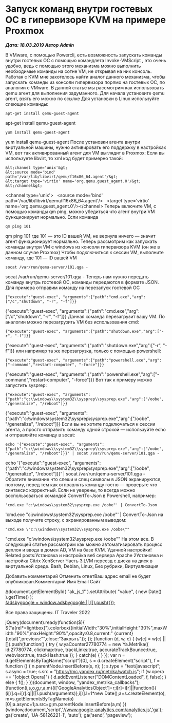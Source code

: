 # Запуск команд внутри гостевых ОС в гипервизоре KVM на примере Proxmox                	  
***Дата: 18.03.2019 Автор Admin***

В VMware, с помощью Powercli, есть возможность запускать команды внутри гостевых ОС с помощью командлета Invoke-VMScript , это очень удобно, ведь с помощью этого механизма можно выполнить необходимые команды на сотне VM, не открывая на них консоль.
Работая с KVM мне захотелось найти аналог данного механизма, чтобы запускать команды из консоли гипервизора порямо на гостевых ОС, по аналогии с VMware.
В данной статье мы рассмотрим как использовать qemu агент для выполнения задуманного.
Для начала установите qemu агент, взять его можно по ссылке
Для установки в Linux используйте слеющие команды:
```
apt-get install qemu-guest-agent
```
apt-get install qemu-guest-agent
```
yum install qemu-guest-agent
```
yum install qemu-guest-agent
После установки агента внутри виртуальной машины, нужно активировать его поддержку в настройках VM, вот так активированный агент для VM выглядит в Proxmox:
Если вы используете libvirt, то xml код будет примерно такой:
```
&lt;channel type='unix'&gt;
&lt;source mode='bind' path='/var/lib/libvirt/qemu/f16x86_64.agent'/&gt;
&lt;target type='virtio' name='org.qemu.guest_agent.0'/&gt;
&lt;/channel&gt;
```
&lt;channel type='unix'&gt;&nbsp;&nbsp; &lt;source mode='bind' path='/var/lib/libvirt/qemu/f16x86_64.agent'/&gt;&nbsp;&nbsp; &lt;target type='virtio' name='org.qemu.guest_agent.0'/&gt;&lt;/channel&gt;
Теперь включите VM, с помощью команды qm ping, можно убедиться что агент внутри VM функционирует нормально.
Если команда
```
qm ping 101
```
qm ping 101
где 101 &#8212; это ID вашей VM, не вернула ничего &#8212; значит агент функционирует нормально.
Теперь рассмотрим как запускать команды внутри VM с windows из консоли гипервизора KVM (он же в данном случае Proxmox)
Чтобы подключиться к сессии VM, выполните команду, где 101 &#8212; ID вашей VM
```
socat /var/run/qemu-server/101.qga -
```
socat /var/run/qemu-server/101.qga -
Теперь нам нужно передать команду внутрь гостевой ОС, команды передаются в формате JSON.
Для примера отправим команду на перезапуск гостевой ОС
```
{"execute":"guest-exec", "arguments":{"path":"cmd.exe","arg":["/c","shutdown", "-r", "-f"]}}
```
{"execute":"guest-exec", "arguments":{"path":"cmd.exe","arg":["/c","shutdown", "-r", "-f"]}}
Данная команда перезагрузит вашу VM.
По аналогии можно перезагрузить VM без использования cmd:
```
{"execute":"guest-exec", "arguments":{"path":"shutdown.exe","arg":["-r", "-f"]}}
```
{"execute":"guest-exec", "arguments":{"path":"shutdown.exe","arg":["-r", "-f"]}}
или например та же перезагрузка, только с помощью powershell:
```
{"execute":"guest-exec", "arguments":{"path":"powershell.exe","arg":["-command","restart-computer", "-force"]}}
```
{"execute":"guest-exec", "arguments":{"path":"powershell.exe","arg":["-command","restart-computer", "-force"]}}
Вот так к примеру можно запустить sysprep:
```
{"execute":"guest-exec", "arguments":{"path":"c:\\windows\\system32\\sysprep\\sysprep.exe","arg":["/oobe", "/generalize", "/reboot"]}}
```
{"execute":"guest-exec", "arguments":{"path":"c:\\windows\\system32\\sysprep\\sysprep.exe","arg":["/oobe", "/generalize", "/reboot"]}}
Если вы не хотите подключаться к сессии агента, а просто отправить команду одной строкой &#8212; используйте echo и отправляйте команду в socat:
```
echo '{"execute":"guest-exec", "arguments":{"path":"c:\\windows\\system32\\sysprep\\sysprep.exe","arg":["/oobe", "/generalize", "/reboot"]}}' | socat /var/run/qemu-server/101.qga -
```
echo '{"execute":"guest-exec", "arguments":{"path":"c:\\windows\\system32\\sysprep\\sysprep.exe","arg":["/oobe", "/generalize", "/reboot"]}}' | socat /var/run/qemu-server/101.qga -
Обратите внимание что слеши и спец символы в JSON экранируются, поэтому, перед тем как отправлять команду гостю &#8212; проверьте что синтаксис корректный.
Если не уверены, то всегда можно воспользоваться командой ConvertTo-Json в Powershell, например:
```
'cmd.exe "с:\windows\system32\sysprep.exe /oobe"' | ConvertTo-Json
```
'cmd.exe "с:\windows\system32\sysprep.exe /oobe"' | ConvertTo-Json
на выходе получите строку, с экранированным выводом:
```
"cmd.exe \"с:\\windows\\system32\\sysprep.exe /oobe\""
```
"cmd.exe \"с:\\windows\\system32\\sysprep.exe /oobe\""
На этом все.
В следующей статье рассмотрим как можно автоматизировать процесс деплоя и ввода в домен AD, VM на базе KVM.
Удачной настройки!
&nbsp;
&nbsp;
&nbsp;
&nbsp;
Related posts:Установка и настройка веб сервера Apache 2Установка и настройка Citrix XenServer Часть 3.LVM переезд с диска на диск в виртуальной среде.
 Bash, Debian, Linux, Без рубрики, Виртуализация 
   
                        
Добавить комментарий Отменить ответВаш адрес email не будет опубликован.Комментарий Имя 
Email 
Сайт 
 
&#916;document.getElementById( "ak_js_1" ).setAttribute( "value", ( new Date() ).getTime() );	
<ins class="adsbygoogle"
style="display:block"
data-ad-client="ca-pub-1890562251101921"
data-ad-slot="9117958896"
data-ad-format="auto">
(adsbygoogle = window.adsbygoogle || []).push({});
  
Все права защищены. IT Traveler 2022 
                            
jQuery(document).ready(function($){
$("a[rel*=lightbox]").colorbox({initialWidth:"30%",initialHeight:"30%",maxWidth:"90%",maxHeight:"90%",opacity:0.8,current:" {current}  {total}",previous:"",close:"Закрыть"});
});
(function (d, w, c) {
(w[c] = w[c] || []).push(function() {
try {
w.yaCounter27780774 = new Ya.Metrika({
id:27780774,
clickmap:true,
trackLinks:true,
accurateTrackBounce:true,
webvisor:true,
trackHash:true
});
} catch(e) { }
});
var n = d.getElementsByTagName("script")[0],
s = d.createElement("script"),
f = function () { n.parentNode.insertBefore(s, n); };
s.type = "text/javascript";
s.async = true;
s.src = "https://mc.yandex.ru/metrika/watch.js";
if (w.opera == "[object Opera]") {
d.addEventListener("DOMContentLoaded", f, false);
} else { f(); }
})(document, window, "yandex_metrika_callbacks");
(function(i,s,o,g,r,a,m){i['GoogleAnalyticsObject']=r;i[r]=i[r]||function(){
(i[r].q=i[r].q||[]).push(arguments)},i[r].l=1*new Date();a=s.createElement(o),
m=s.getElementsByTagName(o)[0];a.async=1;a.src=g;m.parentNode.insertBefore(a,m)
})(window,document,'script','//www.google-analytics.com/analytics.js','ga');
ga('create', 'UA-58126221-1', 'auto');
ga('send', 'pageview');

